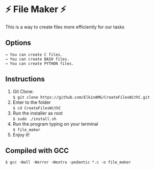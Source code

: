 # :zap: File Maker :zap:

This is a way to create files more efficiently for our tasks

## Options

`→ You can create C files.` <br/>
`→ You can create BASH files.` <br/>
`→ You can create PYTHON files.`

## Instructions

1. Git Clone: <br />
`$ git clone https://github.com/ElkinAMG/CreateFilesWithC.git`
2. Enter to the folder <br />
`$ cd CreateFilesWithC`
3. Run the installer as root <br />
`$ sudo ./install.sh`
4. Run the program typing on your terminal <br />
`$ file_maker`
5. Enjoy it!

## Compiled with GCC

`$ gcc -Wall -Werror -Wextra -pedantic *.c -o file_maker`
